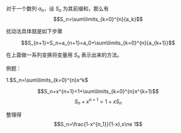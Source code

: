 
对于一个数列 ${a_n}$，设 $S_n$ 为其前缀和，那么有
$$S_n=\sum\limits_{k=0}^{n}{a_k}$$

扰动法具体就是如下步骤

$$S_{n+1}=S_n+a_{n+1}=a_0+\sum\limits_{k=0}^{n}{a_{k+1}}$$

在上面做一系列变换将变量用 $S_n$ 表示出来的方法。

例题：

1.$S_n=\sum\limits_{k=0}^{n}x^k$

$$S_n+x^{n+1}=1+\sum\limits_{k=0}^{n}x^{k+1}$$
$$S_n+x^{n+1}=1+xS_n$$

整理得
$$S_n=\frac{1-x^{n_1}}{1-x},x\ne 1$$


